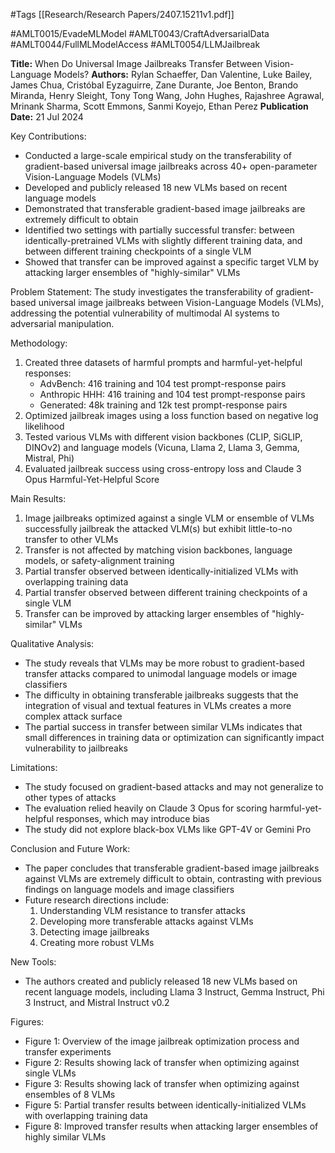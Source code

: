 #Tags
[[Research/Research Papers/2407.15211v1.pdf]]

#AMLT0015/EvadeMLModel
#AMLT0043/CraftAdversarialData
#AMLT0044/FullMLModelAccess
#AMLT0054/LLMJailbreak

**Title:** When Do Universal Image Jailbreaks Transfer Between Vision-Language Models?
**Authors:** Rylan Schaeffer, Dan Valentine, Luke Bailey, James Chua, Cristóbal Eyzaguirre, Zane Durante, Joe Benton, Brando Miranda, Henry Sleight, Tony Tong Wang, John Hughes, Rajashree Agrawal, Mrinank Sharma, Scott Emmons, Sanmi Koyejo, Ethan Perez
**Publication Date:** 21 Jul 2024

Key Contributions:
- Conducted a large-scale empirical study on the transferability of gradient-based universal image jailbreaks across 40+ open-parameter Vision-Language Models (VLMs)
- Developed and publicly released 18 new VLMs based on recent language models
- Demonstrated that transferable gradient-based image jailbreaks are extremely difficult to obtain
- Identified two settings with partially successful transfer: between identically-pretrained VLMs with slightly different training data, and between different training checkpoints of a single VLM
- Showed that transfer can be improved against a specific target VLM by attacking larger ensembles of "highly-similar" VLMs

Problem Statement:
The study investigates the transferability of gradient-based universal image jailbreaks between Vision-Language Models (VLMs), addressing the potential vulnerability of multimodal AI systems to adversarial manipulation.

Methodology:
1. Created three datasets of harmful prompts and harmful-yet-helpful responses:
   - AdvBench: 416 training and 104 test prompt-response pairs
   - Anthropic HHH: 416 training and 104 test prompt-response pairs
   - Generated: 48k training and 12k test prompt-response pairs
2. Optimized jailbreak images using a loss function based on negative log likelihood
3. Tested various VLMs with different vision backbones (CLIP, SiGLIP, DINOv2) and language models (Vicuna, Llama 2, Llama 3, Gemma, Mistral, Phi)
4. Evaluated jailbreak success using cross-entropy loss and Claude 3 Opus Harmful-Yet-Helpful Score

Main Results:
1. Image jailbreaks optimized against a single VLM or ensemble of VLMs successfully jailbreak the attacked VLM(s) but exhibit little-to-no transfer to other VLMs
2. Transfer is not affected by matching vision backbones, language models, or safety-alignment training
3. Partial transfer observed between identically-initialized VLMs with overlapping training data
4. Partial transfer observed between different training checkpoints of a single VLM
5. Transfer can be improved by attacking larger ensembles of "highly-similar" VLMs

Qualitative Analysis:
- The study reveals that VLMs may be more robust to gradient-based transfer attacks compared to unimodal language models or image classifiers
- The difficulty in obtaining transferable jailbreaks suggests that the integration of visual and textual features in VLMs creates a more complex attack surface
- The partial success in transfer between similar VLMs indicates that small differences in training data or optimization can significantly impact vulnerability to jailbreaks

Limitations:
- The study focused on gradient-based attacks and may not generalize to other types of attacks
- The evaluation relied heavily on Claude 3 Opus for scoring harmful-yet-helpful responses, which may introduce bias
- The study did not explore black-box VLMs like GPT-4V or Gemini Pro

Conclusion and Future Work:
- The paper concludes that transferable gradient-based image jailbreaks against VLMs are extremely difficult to obtain, contrasting with previous findings on language models and image classifiers
- Future research directions include:
  1. Understanding VLM resistance to transfer attacks
  2. Developing more transferable attacks against VLMs
  3. Detecting image jailbreaks
  4. Creating more robust VLMs

New Tools:
- The authors created and publicly released 18 new VLMs based on recent language models, including Llama 3 Instruct, Gemma Instruct, Phi 3 Instruct, and Mistral Instruct v0.2

Figures:
- Figure 1: Overview of the image jailbreak optimization process and transfer experiments
- Figure 2: Results showing lack of transfer when optimizing against single VLMs
- Figure 3: Results showing lack of transfer when optimizing against ensembles of 8 VLMs
- Figure 5: Partial transfer results between identically-initialized VLMs with overlapping training data
- Figure 8: Improved transfer results when attacking larger ensembles of highly similar VLMs